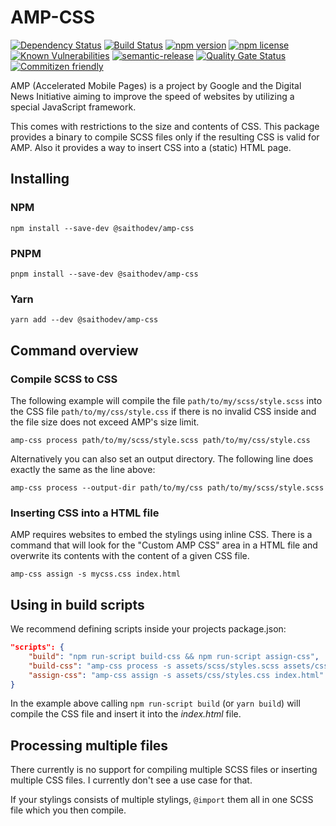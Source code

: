 # AMP-CSS

[![Dependency Status](https://david-dm.org/saitho/amp-css/status.svg)](https://david-dm.org/saitho/amp-css)
[![Build Status](https://travis-ci.com/saitho/amp-css.svg?branch=master)](https://travis-ci.com/saitho/amp-css)
[![npm version](https://img.shields.io/npm/v/@saithodev/amp-css.svg)](https://www.npmjs.com/package/@saithodev/amp-css)
[![npm license](https://img.shields.io/npm/l/@saithodev/amp-css.svg)](https://www.npmjs.com/package/@saithodev/amp-css)
[![Known Vulnerabilities](https://snyk.io/test/github/saitho/amp-css/badge.svg)](https://snyk.io/test/github/saitho/amp-css)
[![semantic-release](https://img.shields.io/badge/%20%20%F0%9F%93%A6%F0%9F%9A%80-semantic--release-e10079.svg)](https://github.com/semantic-release/semantic-release)
[![Quality Gate Status](https://sonarcloud.io/api/project_badges/measure?project=amp-css&metric=alert_status)](https://sonarcloud.io/dashboard?id=amp-css)
[![Commitizen friendly](https://img.shields.io/badge/commitizen-friendly-brightgreen.svg)](http://commitizen.github.io/cz-cli/)

AMP (Accelerated Mobile Pages) is a project by Google and the Digital News Initiative
aiming to improve the speed of websites by utilizing a special JavaScript framework.

This comes with restrictions to the size and contents of CSS.
This package provides a binary to compile SCSS files only if the resulting CSS is valid for AMP.
Also it provides a way to insert CSS into a (static) HTML page.

## Installing

### NPM

```shell script
npm install --save-dev @saithodev/amp-css
```

### PNPM

```shell script
pnpm install --save-dev @saithodev/amp-css
```

### Yarn

```shell script
yarn add --dev @saithodev/amp-css
```

## Command overview

### Compile SCSS to CSS

The following example will compile the file `path/to/my/scss/style.scss` into the CSS file `path/to/my/css/style.css`
if there is no invalid CSS inside and the file size does not exceed AMP's size limit.

```shell script
amp-css process path/to/my/scss/style.scss path/to/my/css/style.css
```

Alternatively you can also set an output directory. The following line does exactly the same as the line above:

```shell script
amp-css process --output-dir path/to/my/css path/to/my/scss/style.scss
```

### Inserting CSS into a HTML file

AMP requires websites to embed the stylings using inline CSS.
There is a command that will look for the "Custom AMP CSS" area in a HTML file
and overwrite its contents with the content of a given CSS file.

```shell script
amp-css assign -s mycss.css index.html
```

## Using in build scripts

We recommend defining scripts inside your projects package.json:

```json
"scripts": {
    "build": "npm run-script build-css && npm run-script assign-css",
    "build-css": "amp-css process -s assets/scss/styles.scss assets/css/styles.css",
    "assign-css": "amp-css assign -s assets/css/styles.css index.html"
}
```

In the example above calling `npm run-script build` (or `yarn build`) will compile the CSS file and insert it into the _index.html_ file.

## Processing multiple files

There currently is no support for compiling multiple SCSS files or inserting multiple CSS files.
I currently don't see a use case for that.

If your stylings consists of multiple stylings, `@import` them all in one SCSS file which you then compile.